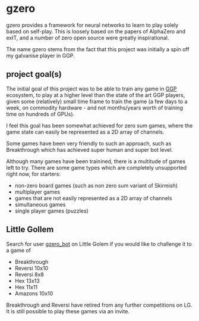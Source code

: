 gzero
=====
gzero provides a framework for neural networks to learn to play solely based on self-play.  This
is loosely based on the papers of AlphaZero and exIT, and a number of zero open source were greatly
inspirational.

The name gzero stems from the fact that this project was initially a spin off my galvanise player
in GGP.


project goal(s)
---------------
The initial goal of this project was to be able to train any game in
[GGP](https://en.wikipedia.org/wiki/General_game_playing) ecosystem, to play at a higher level than
the state of the art GGP players, given some (relatively) small time frame to train the game (a few
days to a week, on commodity hardware - and not months/years worth of training time on hundreds of
GPUs).

I feel this goal has been somewhat achieved for zero sum games, where the game state can easily be
represented as a 2D array of channels.

Some games have been very friendly to such an approach, such as Breakthrough which has achieved
super human and super bot level.

Although many games have been trainined, there is a multitude of games left to try.  There are some
game types which are completely unsupported right now, for starters:

* non-zero board games (such as non zero sum variant of Skirmish)
* multiplayer games
* games that are not easily represented as a 2D array of channels
* simultaneous games
* single player games (puzzles)


Little Gollem
-------------
Search for user
[gzero_bot](http://littlegolem.net/jsp/info/player.jsp?plid=58835) on Little Golem if you would
like to challenge it to a game of

 * Breakthrough
 * Reversi 10x10
 * Reversi 8x8
 * Hex 13x13
 * Hex 11x11
 * Amazons 10x10

Breakthrough and Reversi have retired from any further competitions on LG.  It is still possible to
play these games via an invite.
